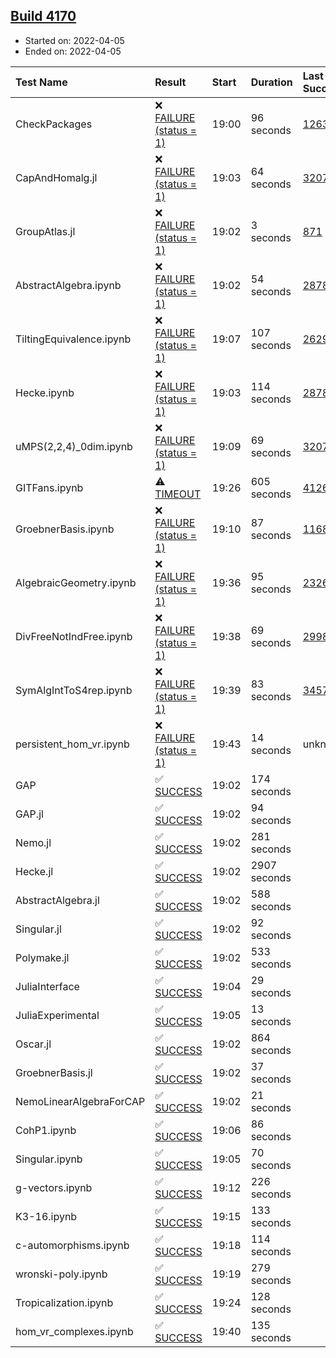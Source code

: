 ## [Build 4170](https://oscarci.mathematik.uni-kl.de/job/oscar-stable/4170/)

* Started on: 2022-04-05
* Ended on: 2022-04-05

| Test Name    | Result | Start | Duration | Last Success | First Failure |
|:-------------|:-------|:------|:---------|:-------------|:--------------|
| CheckPackages | ❌ [FAILURE (status = 1)](https://oscarci.mathematik.uni-kl.de/job/oscar-stable/4170/artifact/logs/build-4170/CheckPackages.log) | 19:00 | 96 seconds | [1263](https://oscarci.mathematik.uni-kl.de/job/oscar-stable/1263/) | [1264](https://oscarci.mathematik.uni-kl.de/job/oscar-stable/1264/) |
| CapAndHomalg.jl | ❌ [FAILURE (status = 1)](https://oscarci.mathematik.uni-kl.de/job/oscar-stable/4170/artifact/logs/build-4170/CapAndHomalg.jl.log) | 19:03 | 64 seconds | [3207](https://oscarci.mathematik.uni-kl.de/job/oscar-stable/3207/) | [3208](https://oscarci.mathematik.uni-kl.de/job/oscar-stable/3208/) |
| GroupAtlas.jl | ❌ [FAILURE (status = 1)](https://oscarci.mathematik.uni-kl.de/job/oscar-stable/4170/artifact/logs/build-4170/GroupAtlas.jl.log) | 19:02 | 3 seconds | [871](https://oscarci.mathematik.uni-kl.de/job/oscar-stable/871/) | [872](https://oscarci.mathematik.uni-kl.de/job/oscar-stable/872/) |
| AbstractAlgebra.ipynb | ❌ [FAILURE (status = 1)](https://oscarci.mathematik.uni-kl.de/job/oscar-stable/4170/artifact/logs/build-4170/AbstractAlgebra.ipynb.log) | 19:02 | 54 seconds | [2878](https://oscarci.mathematik.uni-kl.de/job/oscar-stable/2878/) | [2879](https://oscarci.mathematik.uni-kl.de/job/oscar-stable/2879/) |
| TiltingEquivalence.ipynb | ❌ [FAILURE (status = 1)](https://oscarci.mathematik.uni-kl.de/job/oscar-stable/4170/artifact/logs/build-4170/TiltingEquivalence.ipynb.log) | 19:07 | 107 seconds | [2629](https://oscarci.mathematik.uni-kl.de/job/oscar-stable/2629/) | [2630](https://oscarci.mathematik.uni-kl.de/job/oscar-stable/2630/) |
| Hecke.ipynb | ❌ [FAILURE (status = 1)](https://oscarci.mathematik.uni-kl.de/job/oscar-stable/4170/artifact/logs/build-4170/Hecke.ipynb.log) | 19:03 | 114 seconds | [2878](https://oscarci.mathematik.uni-kl.de/job/oscar-stable/2878/) | [2879](https://oscarci.mathematik.uni-kl.de/job/oscar-stable/2879/) |
| uMPS(2,2,4)_0dim.ipynb | ❌ [FAILURE (status = 1)](https://oscarci.mathematik.uni-kl.de/job/oscar-stable/4170/artifact/logs/build-4170/uMPS-2-2-4-_0dim.ipynb.log) | 19:09 | 69 seconds | [3207](https://oscarci.mathematik.uni-kl.de/job/oscar-stable/3207/) | [3208](https://oscarci.mathematik.uni-kl.de/job/oscar-stable/3208/) |
| GITFans.ipynb | ⚠ [TIMEOUT](https://oscarci.mathematik.uni-kl.de/job/oscar-stable/4170/artifact/logs/build-4170/GITFans.ipynb.log) | 19:26 | 605 seconds | [4126](https://oscarci.mathematik.uni-kl.de/job/oscar-stable/4126/) | [4127](https://oscarci.mathematik.uni-kl.de/job/oscar-stable/4127/) |
| GroebnerBasis.ipynb | ❌ [FAILURE (status = 1)](https://oscarci.mathematik.uni-kl.de/job/oscar-stable/4170/artifact/logs/build-4170/GroebnerBasis.ipynb.log) | 19:10 | 87 seconds | [1168](https://oscarci.mathematik.uni-kl.de/job/oscar-stable/1168/) | [1169](https://oscarci.mathematik.uni-kl.de/job/oscar-stable/1169/) |
| AlgebraicGeometry.ipynb | ❌ [FAILURE (status = 1)](https://oscarci.mathematik.uni-kl.de/job/oscar-stable/4170/artifact/logs/build-4170/AlgebraicGeometry.ipynb.log) | 19:36 | 95 seconds | [2326](https://oscarci.mathematik.uni-kl.de/job/oscar-stable/2326/) | [2327](https://oscarci.mathematik.uni-kl.de/job/oscar-stable/2327/) |
| DivFreeNotIndFree.ipynb | ❌ [FAILURE (status = 1)](https://oscarci.mathematik.uni-kl.de/job/oscar-stable/4170/artifact/logs/build-4170/DivFreeNotIndFree.ipynb.log) | 19:38 | 69 seconds | [2998](https://oscarci.mathematik.uni-kl.de/job/oscar-stable/2998/) | [2999](https://oscarci.mathematik.uni-kl.de/job/oscar-stable/2999/) |
| SymAlgIntToS4rep.ipynb | ❌ [FAILURE (status = 1)](https://oscarci.mathematik.uni-kl.de/job/oscar-stable/4170/artifact/logs/build-4170/SymAlgIntToS4rep.ipynb.log) | 19:39 | 83 seconds | [3457](https://oscarci.mathematik.uni-kl.de/job/oscar-stable/3457/) | [3458](https://oscarci.mathematik.uni-kl.de/job/oscar-stable/3458/) |
| persistent_hom_vr.ipynb | ❌ [FAILURE (status = 1)](https://oscarci.mathematik.uni-kl.de/job/oscar-stable/4170/artifact/logs/build-4170/persistent_hom_vr.ipynb.log) | 19:43 | 14 seconds | unknown | unknown |
| GAP | ✅ [SUCCESS](https://oscarci.mathematik.uni-kl.de/job/oscar-stable/4170/artifact/logs/build-4170/GAP.log) | 19:02 | 174 seconds |  |  |
| GAP.jl | ✅ [SUCCESS](https://oscarci.mathematik.uni-kl.de/job/oscar-stable/4170/artifact/logs/build-4170/GAP.jl.log) | 19:02 | 94 seconds |  |  |
| Nemo.jl | ✅ [SUCCESS](https://oscarci.mathematik.uni-kl.de/job/oscar-stable/4170/artifact/logs/build-4170/Nemo.jl.log) | 19:02 | 281 seconds |  |  |
| Hecke.jl | ✅ [SUCCESS](https://oscarci.mathematik.uni-kl.de/job/oscar-stable/4170/artifact/logs/build-4170/Hecke.jl.log) | 19:02 | 2907 seconds |  |  |
| AbstractAlgebra.jl | ✅ [SUCCESS](https://oscarci.mathematik.uni-kl.de/job/oscar-stable/4170/artifact/logs/build-4170/AbstractAlgebra.jl.log) | 19:02 | 588 seconds |  |  |
| Singular.jl | ✅ [SUCCESS](https://oscarci.mathematik.uni-kl.de/job/oscar-stable/4170/artifact/logs/build-4170/Singular.jl.log) | 19:02 | 92 seconds |  |  |
| Polymake.jl | ✅ [SUCCESS](https://oscarci.mathematik.uni-kl.de/job/oscar-stable/4170/artifact/logs/build-4170/Polymake.jl.log) | 19:02 | 533 seconds |  |  |
| JuliaInterface | ✅ [SUCCESS](https://oscarci.mathematik.uni-kl.de/job/oscar-stable/4170/artifact/logs/build-4170/JuliaInterface.log) | 19:04 | 29 seconds |  |  |
| JuliaExperimental | ✅ [SUCCESS](https://oscarci.mathematik.uni-kl.de/job/oscar-stable/4170/artifact/logs/build-4170/JuliaExperimental.log) | 19:05 | 13 seconds |  |  |
| Oscar.jl | ✅ [SUCCESS](https://oscarci.mathematik.uni-kl.de/job/oscar-stable/4170/artifact/logs/build-4170/Oscar.jl.log) | 19:02 | 864 seconds |  |  |
| GroebnerBasis.jl | ✅ [SUCCESS](https://oscarci.mathematik.uni-kl.de/job/oscar-stable/4170/artifact/logs/build-4170/GroebnerBasis.jl.log) | 19:02 | 37 seconds |  |  |
| NemoLinearAlgebraForCAP | ✅ [SUCCESS](https://oscarci.mathematik.uni-kl.de/job/oscar-stable/4170/artifact/logs/build-4170/NemoLinearAlgebraForCAP.log) | 19:02 | 21 seconds |  |  |
| CohP1.ipynb | ✅ [SUCCESS](https://oscarci.mathematik.uni-kl.de/job/oscar-stable/4170/artifact/logs/build-4170/CohP1.ipynb.log) | 19:06 | 86 seconds |  |  |
| Singular.ipynb | ✅ [SUCCESS](https://oscarci.mathematik.uni-kl.de/job/oscar-stable/4170/artifact/logs/build-4170/Singular.ipynb.log) | 19:05 | 70 seconds |  |  |
| g-vectors.ipynb | ✅ [SUCCESS](https://oscarci.mathematik.uni-kl.de/job/oscar-stable/4170/artifact/logs/build-4170/g-vectors.ipynb.log) | 19:12 | 226 seconds |  |  |
| K3-16.ipynb | ✅ [SUCCESS](https://oscarci.mathematik.uni-kl.de/job/oscar-stable/4170/artifact/logs/build-4170/K3-16.ipynb.log) | 19:15 | 133 seconds |  |  |
| c-automorphisms.ipynb | ✅ [SUCCESS](https://oscarci.mathematik.uni-kl.de/job/oscar-stable/4170/artifact/logs/build-4170/c-automorphisms.ipynb.log) | 19:18 | 114 seconds |  |  |
| wronski-poly.ipynb | ✅ [SUCCESS](https://oscarci.mathematik.uni-kl.de/job/oscar-stable/4170/artifact/logs/build-4170/wronski-poly.ipynb.log) | 19:19 | 279 seconds |  |  |
| Tropicalization.ipynb | ✅ [SUCCESS](https://oscarci.mathematik.uni-kl.de/job/oscar-stable/4170/artifact/logs/build-4170/Tropicalization.ipynb.log) | 19:24 | 128 seconds |  |  |
| hom_vr_complexes.ipynb | ✅ [SUCCESS](https://oscarci.mathematik.uni-kl.de/job/oscar-stable/4170/artifact/logs/build-4170/hom_vr_complexes.ipynb.log) | 19:40 | 135 seconds |  |  |
